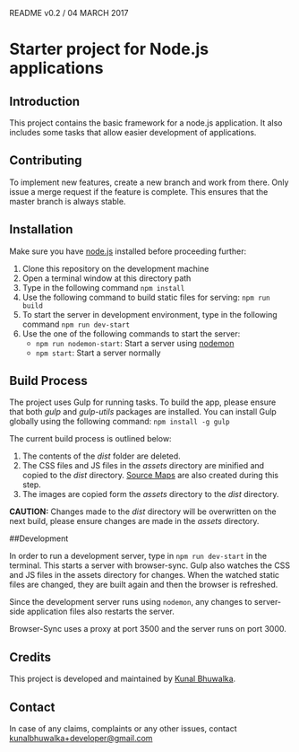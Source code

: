 README v0.2 / 04 MARCH 2017

# Starter project for Node.js applications

## Introduction

This project contains the basic framework for a node.js application. It also includes some tasks that allow easier development of applications.


## Contributing

To implement new features, create a new branch and work from there. Only issue a merge request if the feature is complete. This ensures that the master branch is always stable.

## Installation

Make sure you have [node.js](https://nodejs.org/en/) installed before proceeding further:
   1. Clone this repository on the development machine
   2. Open a terminal window at this directory path
   3. Type in the following command `npm install`
   4. Use the following command to build static files for serving: `npm run build`
   5. To start the server in development environment, type in the following command `npm run dev-start`
   6. Use the one of the following commands to start the server:
      * `npm run nodemon-start`: Start a server using [nodemon](https://nodemon.io/)
      * `npm start`: Start a server normally

## Build Process

The project uses Gulp for running tasks. To build the app, please ensure that both *gulp* and *gulp-utils* packages are installed.
You can install Gulp globally using the following command: `npm install -g gulp`

The current build process is outlined below:
  1. The contents of the *dist* folder are deleted.
  2. The CSS files and JS files in the *assets* directory are minified and copied to the *dist* directory. [Source Maps](http://blog.teamtreehouse.com/introduction-source-maps) are also created during this step.
  3. The images are copied form the *assets* directory to the *dist* directory.

  **CAUTION:** Changes made to the *dist* directory will be overwritten on the next build, please ensure changes are made in the *assets* directory.

##Development

In order to run a development server, type in `npm run dev-start` in the terminal. This starts a server with browser-sync. Gulp also watches the CSS and JS files in the assets directory for changes. When the watched static files are changed, they are built again and then the browser is refreshed.

Since the development server runs using `nodemon`, any changes to server-side application files also restarts the server.

Browser-Sync uses a proxy at port 3500 and the server runs on port 3000.

## Credits

This project is developed and maintained by [Kunal Bhuwalka](https://github.com/pirateship14).

## Contact

In case of any claims, complaints or any other issues, contact kunalbhuwalka+developer@gmail.com
